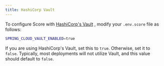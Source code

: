```yaml
---
title: HashiCorp Vault
---
```


To configure Score with <a href="https://www.vaultproject.io/" target="_blank" rel="noopener noreferrer">HashiCorp's Vault</a> , modify your `.env.score` file as follows:

```bash
SPRING_CLOUD_VAULT_ENABLED=true
```

If you are using HashiCorp's Vault, set this to `true`. Otherwise, set it to `false`. Typically, most deployments will not utilize Vault, and this value should default to `false`.
